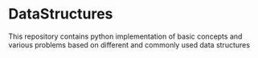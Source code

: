 # DataStructures

This repository contains python implementation of basic concepts and 
various problems based on different and commonly used data structures
